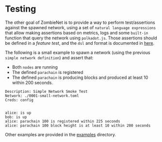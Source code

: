 # Testing

The other goal of ZombieNet is to provide a way to perform test/assertions against the spawned network, using a set of `natural language expressions` that allow making assertions based on metrics, logs and some `built-in` function that query the network using `polkadot.js`.
Those assertions should be defined in a _feature test_, and the `dsl` and format is documented in [here](./test-dsl-definition-spec.md).

The following is a small example to spawn a network (using the previous `simple network definition`) and assert that:

- Both `nodes` are running
- The defined `parachain` is registered
- The defined `parachain` is producing blocks and produced at least 10 within 200 seconds.

```feature
Description: Simple Network Smoke Test
Network: ./0001-small-network.toml
Creds: config


alice: is up
bob: is up
alice: parachain 100 is registered within 225 seconds
alice: parachain 100 block height is at least 10 within 200 seconds
```

Other examples are provided in the [examples](https://github.com/paritytech/zombienet/tree/main/examples) directory.
